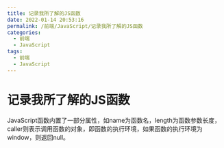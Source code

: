 ```yaml
---
title: 记录我所了解的JS函数
date: 2022-01-14 20:53:16
permalink: /前端/JavaScript/记录我所了解的JS函数
categories:
  - 前端
  - JavaScript
tags:
  - 前端
  - JavaScript
---
```

# 记录我所了解的JS函数

JavaScript函数内置了一部分属性，如name为函数名，length为函数参数长度，caller则表示调用函数的对象，即函数的执行环境，如果函数的执行环境为window，则返回null。
